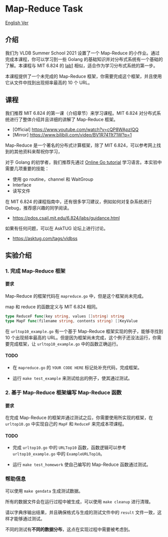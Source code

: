 # Map-Reduce Task

[English Ver](./README.md)

## 介绍

我们为 VLDB Summer School 2021 设置了一个 Map-Reduce 的小作业。通过完成本课程，你可以学习到一些 Golang 的基础知识并对分布式系统有一个基础的了解。本课程与 MIT 6.824 的 [lab1](https://pdos.csail.mit.edu/6.824/labs/lab-mr.html) 相似，适合作为学习分布式系统的第一步。

本课程提供了一个未完成的 Map-Reduce 框架，你需要完成这个框架，并且使用它从文件中找到出现频率最高的 10 个 URL。

## 课程

我们推荐 MIT 6.824 的第一课（介绍章节）来学习课程。MIT 6.824 对分布式系统进行了整体介绍并且详细的讲解了 Map-Reduce 框架。

- [Official] https://www.youtube.com/watch?v=cQP8WApzIQQ
- [Mirror] https://www.bilibili.com/video/BV1R7411t71W?p=1

Map-Reduce 是一个著名的分布式计算框架，除了 MIT 6.824，可以参考网上找到的其他资料来帮祝你学习，

对于 Golang 的初学者，我们推荐先通过 [Online Go tutorial](https://tour.golang.org/) 学习语言。本实验中需要几项重要的技能：

- 使用 go routine，channel 和 WaitGroup
- Interface
- 读写文件

在 MIT 6.824 的课程指南中，还有很多学习建议，例如如何对复杂系统进行 Debug，推荐感兴趣的同学阅读。

- https://pdos.csail.mit.edu/6.824/labs/guidance.html

如果有任何问题，可以在 AskTUG 论坛上进行讨论。

- https://asktug.com/tags/vldbss

## 实验介绍

### 1. 完成 Map-Reduce 框架

#### 要求

Map-Reduce 的框架代码在 `mapreduce.go` 中，但是这个框架尚未完成。

map 和 reduce 的函数定义与 MIT 6.824 相同。

```go
type ReduceF func(key string, values []string) string
type MapF func(filename string, contents string) []KeyValue
```

在 `urltop10_example.go` 有一个基于 Map-Reduce 框架实现的例子，能够寻找到 10 个出现频率最高的 URL。但是因为框架尚未完成，这个例子还没法运行，你需要完成框架，让 `urltop10_example.go` 中的函数正确运行。

#### TODO

- 在 `mapreduce.go` 的 `YOUR CODE HERE` 标记处补充代码，完成框架。

- 运行 `make test_example` 来测试给出的例子，使其通过测试。

### 2. 基于 Map-Reduce 框架编写 Map-Reduce 函数

#### 要求

在完成 Map-Reduce 的框架并通过测试之后，你需要使用所实现的框架，在 `urltop10.go` 中实现自己的 `MapF` 和 `ReduceF` 来完成本项课程。

#### TODO

- 完成 `urltop10.go` 中的 `URLTop10` 函数，函数逻辑可以参考 `urltop10_example.go` 中的 `ExampleURLTop10`。

- 运行 `make test_homework` 使自己编写的 Map-Reduce 函数通过测试。

### 帮助信息

可以使用 `make gendata` 生成测试数据。

所有的数据文件会在运行过程中被生成，可以使用 `make cleanup` 进行清理。

请以字典序输出结果，并且确保格式与生成的测试文件中的 `result` 文件一致，这样才能够通过测试。

不同的测试有**不同的数据分布**，这点在实现过程中需要被考虑到。
